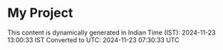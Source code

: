 # My Project

This content is dynamically generated in Indian Time (IST): 2024-11-23 13:00:33 IST
Converted to UTC: 2024-11-23 07:30:33 UTC
